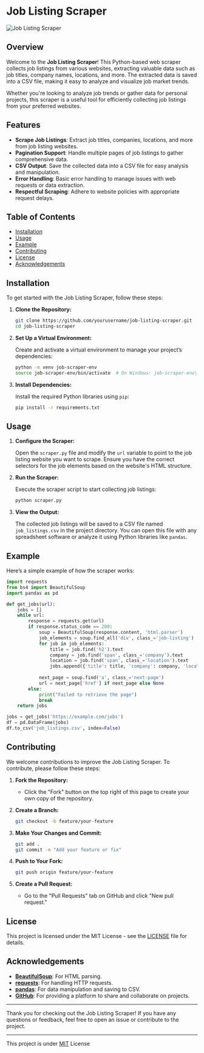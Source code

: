 
# Job Listing Scraper

![Job Listing Scraper](https://img.shields.io/badge/Project-Jobs%20Scraper-blue)

## Overview

Welcome to the **Job Listing Scraper**! This Python-based web scraper collects job listings from various websites, extracting valuable data such as job titles, company names, locations, and more. The extracted data is saved into a CSV file, making it easy to analyze and visualize job market trends.

Whether you're looking to analyze job trends or gather data for personal projects, this scraper is a useful tool for efficiently collecting job listings from your preferred websites.

## Features

- **Scrape Job Listings**: Extract job titles, companies, locations, and more from job listing websites.
- **Pagination Support**: Handle multiple pages of job listings to gather comprehensive data.
- **CSV Output**: Save the collected data into a CSV file for easy analysis and manipulation.
- **Error Handling**: Basic error handling to manage issues with web requests or data extraction.
- **Respectful Scraping**: Adhere to website policies with appropriate request delays.

## Table of Contents

- [Installation](#installation)
- [Usage](#usage)
- [Example](#example)
- [Contributing](#contributing)
- [License](#license)
- [Acknowledgements](#acknowledgements)

## Installation

To get started with the Job Listing Scraper, follow these steps:

1. **Clone the Repository:**

   ```sh
   git clone https://github.com/yourusername/job-listing-scraper.git
   cd job-listing-scraper
   ```

2. **Set Up a Virtual Environment:**

   Create and activate a virtual environment to manage your project’s dependencies:

   ```sh
   python -m venv job-scraper-env
   source job-scraper-env/bin/activate  # On Windows: job-scraper-env\Scripts\activate
   ```

3. **Install Dependencies:**

   Install the required Python libraries using `pip`:

   ```sh
   pip install -r requirements.txt
   ```

## Usage

1. **Configure the Scraper:**

   Open the `scraper.py` file and modify the `url` variable to point to the job listing website you want to scrape. Ensure you have the correct selectors for the job elements based on the website's HTML structure.

2. **Run the Scraper:**

   Execute the scraper script to start collecting job listings:

   ```sh
   python scraper.py
   ```

3. **View the Output:**

   The collected job listings will be saved to a CSV file named `job_listings.csv` in the project directory. You can open this file with any spreadsheet software or analyze it using Python libraries like `pandas`.

## Example

Here’s a simple example of how the scraper works:

```python
import requests
from bs4 import BeautifulSoup
import pandas as pd

def get_jobs(url):
    jobs = []
    while url:
        response = requests.get(url)
        if response.status_code == 200:
            soup = BeautifulSoup(response.content, 'html.parser')
            job_elements = soup.find_all('div', class_='job-listing')
            for job in job_elements:
                title = job.find('h2').text
                company = job.find('span', class_='company').text
                location = job.find('span', class_='location').text
                jobs.append({'title': title, 'company': company, 'location': location})
            
            next_page = soup.find('a', class_='next-page')
            url = next_page['href'] if next_page else None
        else:
            print("Failed to retrieve the page")
            break
    return jobs

jobs = get_jobs('https://example.com/jobs')
df = pd.DataFrame(jobs)
df.to_csv('job_listings.csv', index=False)
```

## Contributing

We welcome contributions to improve the Job Listing Scraper. To contribute, please follow these steps:

1. **Fork the Repository:**
   - Click the "Fork" button on the top right of this page to create your own copy of the repository.

2. **Create a Branch:**

   ```sh
   git checkout -b feature/your-feature
   ```

3. **Make Your Changes and Commit:**

   ```sh
   git add .
   git commit -m "Add your feature or fix"
   ```

4. **Push to Your Fork:**

   ```sh
   git push origin feature/your-feature
   ```

5. **Create a Pull Request:**
   - Go to the "Pull Requests" tab on GitHub and click "New pull request."

## License

This project is licensed under the MIT License - see the [LICENSE](LICENSE) file for details.

## Acknowledgements

- **[BeautifulSoup](https://www.crummy.com/software/BeautifulSoup/)**: For HTML parsing.
- **[requests](https://requests.readthedocs.io/)**: For handling HTTP requests.
- **[pandas](https://pandas.pydata.org/)**: For data manipulation and saving to CSV.
- **[GitHub](https://github.com/)**: For providing a platform to share and collaborate on projects.

---

Thank you for checking out the Job Listing Scraper! If you have any questions or feedback, feel free to open an issue or contribute to the project.

---
This project is under [MIT](https://ezazaa.github.io/job-listing-scarper/license) License
